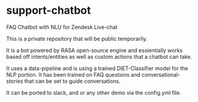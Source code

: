 # support-chatbot
FAQ Chatbot with NLU for Zendesk Live-chat 

This is a private repository that will be public temporarily.

It is a bot powered by RASA open-source engine and essientially works based off intents/entities as well as custom actions that a chatbot can take.

It uses a data-pipeline and is using a trained DIET-Classifier model for the NLP portion. It has been trained on FAQ questions and conversational-stories that can be set to guide conversations.

It can be ported to slack, and or any other demo via the config.yml file.

